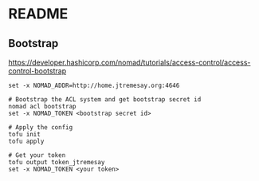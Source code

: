 # README

## Bootstrap

https://developer.hashicorp.com/nomad/tutorials/access-control/access-control-bootstrap

```fish
set -x NOMAD_ADDR=http://home.jtremesay.org:4646

# Bootstrap the ACL system and get bootstrap secret id
nomad acl bootstrap
set -x NOMAD_TOKEN <bootstrap secret id>

# Apply the config
tofu init
tofu apply

# Get your token
tofu output token_jtremesay
set -x NOMAD_TOKEN <your token>
```